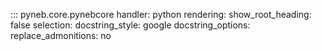 ::: pyneb.core.pynebcore
    handler: python
    rendering:
        show_root_heading: false
    selection:
        docstring_style: google
        docstring_options:
            replace_admonitions: no

    